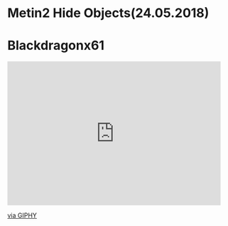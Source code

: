 # Metin2 Hide Objects(24.05.2018)
# Blackdragonx61
<iframe src="https://giphy.com/embed/YBIdGKM9vghWjxLevn" width="480" height="324" frameBorder="0" class="giphy-embed" allowFullScreen></iframe><p><a href="https://giphy.com/gifs/YBIdGKM9vghWjxLevn">via GIPHY</a></p>
